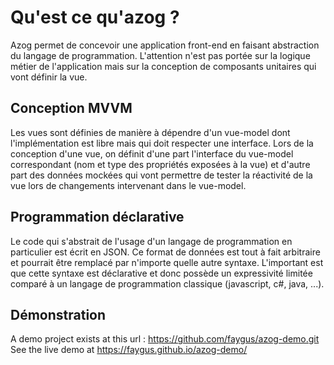 # Qu'est ce qu'azog ?

Azog permet de concevoir une application front-end en faisant abstraction du langage de programmation.
L'attention n'est pas portée sur la logique métier de l'application mais sur la conception de composants unitaires qui vont définir la vue.

## Conception MVVM

Les vues sont définies de manière à dépendre d'un vue-model dont l'implémentation est libre mais qui doit respecter une interface. Lors de la conception d'une vue, on définit d'une part l'interface du vue-model correspondant (nom et type des propriétés exposées à la vue) et d'autre part des données mockées qui vont permettre de tester la réactivité de la vue lors de changements intervenant dans le vue-model.

## Programmation déclarative

Le code qui s'abstrait de l'usage d'un langage de programmation en particulier est écrit en JSON. Ce format de données est tout à fait arbitraire et pourrait être remplacé par n'importe quelle autre syntaxe. L'important est que cette syntaxe est déclarative et donc possède un expressivité limitée comparé à un langage de programmation classique (javascript, c#, java, ...).

## Démonstration

A demo project exists at this url : https://github.com/faygus/azog-demo.git
See the live demo at https://faygus.github.io/azog-demo/
